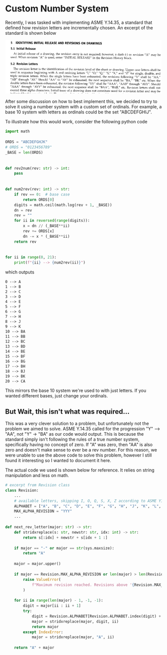# Custom Number System

Recently, I was tasked with implementing ASME Y.14.35, a standard that defined how revision letters are incrementally chosen. An excerpt of the standard is shown below

![image](./images/ASMEy1435.png)

After some discussion on how to best implement this, we decided to try to solve it using a number system with a custom set of ordinals. For example, a base 10 system with letters as ordinals could be the set "ABCDEFGHIJ".

To illustrate how this would work, consider the following python code

```python
import math

ORDS = "ABCDEFGHJK"
# ORDS = "0123456789"
_BASE = len(ORDS)


def rev2num(rev: str) -> int:
    pass


def num2rev(rev: int) -> str:
    if rev == 0:  # base case
        return ORDS[0]
    digits = math.ceil(math.log(rev + 1, _BASE))
    dn = rev
    rev = ""
    for ii in reversed(range(digits)):
        x = dn // (_BASE**ii)
        rev += ORDS[x]
        dn -= x * (_BASE**ii)
    return rev


for ii in range(0, 21):
    print(f"{ii} --> {num2rev(ii)}")
```

which outputs

```plaintext
0 --> A
1 --> B
2 --> C
3 --> D
4 --> E
5 --> F
6 --> G
7 --> H
8 --> J
9 --> K
10 --> BA
11 --> BB
12 --> BC
13 --> BD
14 --> BE
15 --> BF
16 --> BG
17 --> BH
18 --> BJ
19 --> BK
20 --> CA
```

This mirrors the base 10 system we're used to with just letters. If you wanted different bases, just change your ordinals.

## But Wait, this isn't what was required...

This was a very clever solution to a problem, but unfortunately not the problem we aimed to solve. ASME Y.14.35 called for the progression "Y" --> "AA", not "Y" -> "BA" as our code would output. This is because the standard simply isn't following the rules of a true number system, specifically having no concept of zero. If "A" was zero, then "AA" is also zero and doesn't make sense to ever be a rev number. For this reason, we were unable to use the above code to solve this problem, however I still found it interesting so I wanted to document it here.

The actual code we used is shown below for reference. It relies on string manipulation and less on math.

```python
# excerpt from Revision class
class Revision:
    ...
    # available letters, skipping I, O, Q, S, X, Z according to ASME Y14.35
    ALPHABET = ["A", "B", "C", "D", "E", "F", "G", "H", "J", "K", "L", "M", "N", "P", "R", "T", "U", "V", "W", "Y"]
    MAX_ALPHA_REVISION = "YYY"
    ...

def next_rev_letter(major: str) -> str:
    def stridxreplace(s: str, newstr: str, idx: int) -> str:
        return s[:idx] + newstr + s[idx + 1 :]

    if major == "-" or major == str(sys.maxsize):
        return "A"

    major = major.upper()

    if major == Revision.MAX_ALPHA_REVISION or len(major) > len(Revision.MAX_ALPHA_REVISION):
        raise ValueError(
            f"Maximum revision reached. Revisions above '{Revision.MAX_ALPHA_REVISION}' are not supported"
        )

    for ii in range(len(major) - 1, -1, -1):
        digit = major[ii : ii + 1]
        try:
            digit = Revision.ALPHABET[Revision.ALPHABET.index(digit) + 1]
            major = stridxreplace(major, digit, ii)
            return major
        except IndexError:
            major = stridxreplace(major, "A", ii)

    return "A" + major
```